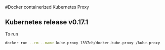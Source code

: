 #Docker containerized Kubernetes Proxy

## Kubernetes release v0.17.1

To run

```bash
docker run --rm --name kube-proxy l337ch/docker-kube-proxy /kube-proxy [runtime options]
```
